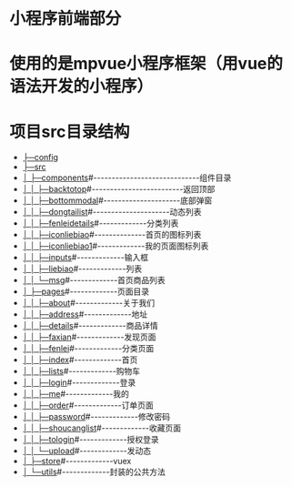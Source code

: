 # 小程序前端部分
# 使用的是mpvue小程序框架（用vue的语法开发的小程序）

# 项目src目录结构
- [├─config](#├─config)      
- [├─src](#├─src)
- [│  ├─components](#│--├─components)#-----------------------------组件目录
- [│  │  ├─backtotop](#│--│--├─backtotop)#-------------------------返回顶部
- [│  │  ├─bottommodal](#│--│--├─bottommodal)#---------------------底部弹窗
- [│  │  ├─dongtailist](#│--│--├─dongtailist)#---------------------动态列表
- [│  │  ├─fenleidetails](#│--│--├─fenleidetails)#-------------分类列表
- [│  │  ├─iconliebiao](#│--│--├─iconliebiao)#--------------首页的图标列表
- [│  │  ├─iconliebiao1](#│--│--├─iconliebiao1)#-------------我的页面图标列表
- [│  │  ├─inputs](#│--│--├─inputs)#-------------输入框
- [│  │  ├─liebiao](#│--│--├─liebiao)#-------------列表
- [│  │  └─msg](#│--│--└─msg)#-------------首页商品列表
- [│  ├─pages](#│--├─pages)#-------------页面目录
- [│  │  ├─about](#│--│--├─about)#-------------关于我们
- [│  │  ├─address](#│--│--├─address)#-------------地址
- [│  │  ├─details](#│--│--├─details)#-------------商品详情
- [│  │  ├─faxian](#│--│--├─faxian)#-------------发现页面
- [│  │  ├─fenlei](#│--│--├─fenlei)#-------------分类页面
- [│  │  ├─index](#│--│--├─index)#-------------首页
- [│  │  ├─lists](#│--│--├─lists)#-------------购物车
- [│  │  ├─login](#│--│--├─login)#-------------登录
- [│  │  ├─me](#│--│--├─me)#-------------我的
- [│  │  ├─order](#│--│--├─order)#-------------订单页面
- [│  │  ├─password](#│--│--├─password)#-------------修改密码
- [│  │  ├─shoucanglist](#│--│--├─shoucanglist)#-------------收藏页面
- [│  │  ├─tologin](#│--│--├─tologin)#-------------授权登录
- [│  │  └─upload](#│--│--└─upload)#-------------发动态
- [│  ├─store](#│--├─store)#-------------vuex
- [│  └─utils](#│--└─utils)#-------------封装的公共方法

